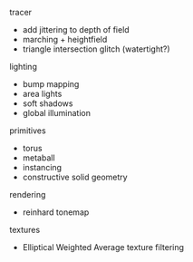 tracer
 - add jittering to depth of field
 - marching + heightfield
 - triangle intersection glitch (watertight?)

lighting
 - bump mapping
 - area lights
 - soft shadows
 - global illumination

primitives
 - torus
 - metaball
 - instancing
 - constructive solid geometry

rendering
 - reinhard tonemap

textures
 - Elliptical Weighted Average texture filtering
